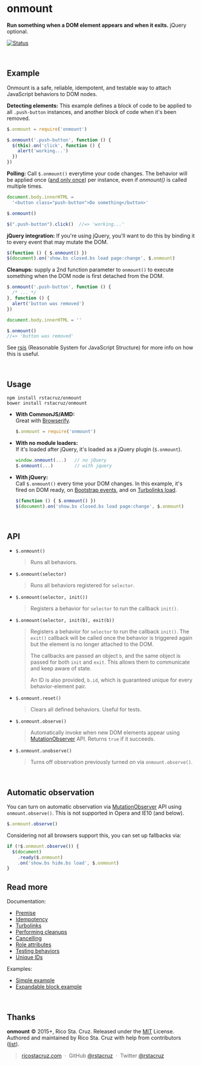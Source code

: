 # onmount

**Run something when a DOM element appears and when it exits.** jQuery optional.

[![Status](https://travis-ci.org/rstacruz/onmount.svg?branch=master)](https://travis-ci.org/rstacruz/onmount "See test builds")


[rsjs]: https://github.com/rstacruz/rsjs

<br>

## Example

Onmount is a safe, reliable, idempotent, and testable way to attach JavaScript behaviors to DOM nodes. 

__Detecting elements:__ This example defines a block of code to be applied to all `.push-button` instances, and another block of code when it's been removed.

```js
$.onmount = require('onmount')

$.onmount('.push-button', function () {
  $(this).on('click', function () {
    alert('working...')
  })
})
```

__Polling:__ Call `$.onmount()` everytime your code changes. The behavior will be applied once ([and only once][idempotent]) per instance, even if *onmount()* is called multiple times.

```js
document.body.innerHTML =
  '<button class="push-button">Do something</button>'

$.onmount()

$(".push-button").click()  //=> 'working...'
```

__jQuery integration:__ If you're using jQuery, you'll want to do this by binding it to every event that may mutate the DOM.

```js
$(function () { $.onmount() })
$(document).on('show.bs closed.bs load page:change', $.onmount)
```

__Cleanups:__ supply a 2nd function parameter to `onmount()` to execute something when the DOM node is first detached from the DOM.

```js
$.onmount('.push-button', function () {
  /* ... */
}, function () {
  alert('button was removed')
})

document.body.innerHTML = ''

$.onmount()
//=> 'button was removed'
```

See [rsjs][rsjs] (Reasonable System for JavaScript Structure) for more info on how this is useful.


<br>

## Usage

```
npm install rstacruz/onmount
bower install rstacruz/onmount
```

* **With CommonJS/AMD:**<br>
  Great with [Browserify].

  ```js
  $.onmount = require('onmount')
  ```

* **With no module loaders:**<br>
  If it's loaded after jQuery, it's loaded as a jQuery plugin (`$.onmount`).

  ```js
  window.onmount(...)   // no jQuery
  $.onmount(...)        // with jquery
  ```

* **With jQuery:**<br>
  Call `$.onmount()` every time your DOM changes. In this example, it's fired on DOM ready, on [Bootstrap events], and on [Turbolinks load].

  ```js
  $(function () { $.onmount() })
  $(document).on('show.bs closed.bs load page:change', $.onmount)
  ```

[Bootstrap events]: http://getbootstrap.com/javascript/
[Turbolinks load]: https://github.com/rails/turbolinks#events
[idempotent]: https://en.wiktionary.org/wiki/idempotent
[Browserify]: http://browserify.org/


<br>

## API

* `$.onmount()`

  > Runs all behaviors.

* `$.onmount(selector)`

  > Runs all behaviors registered for `selector`.

* `$.onmount(selector, init())`

  > Registers a behavior for `selector` to run the callback `init()`.

* `$.onmount(selector, init(b), exit(b))`

  > Registers a behavior for `selector` to run the callback `init()`. The `exit()` callback will be called once the behavior is triggered again but the element is no longer attached to the DOM.
  >
  > The callbacks are passed an object `b`, and  the same object is passed for both `init` and `exit`. This allows them to communicate and keep aware of state.
  >
  > An ID is also provided, `b.id`, which is guaranteed unique for every behavior-element pair.

* `$.onmount.reset()`

  > Clears all defined behaviors. Useful for tests.

* `$.onmount.observe()`

  > Automatically invoke when new DOM elements appear using [MutationObserver] API. Returns `true` if it succeeds.

* `$.onmount.unobserve()`

  > Turns off observation previously turned on via `onmount.observe()`.

<br>

## Automatic observation

You can turn on automatic observation via [MutationObserver] API using `onmount.observe()`. This is not supported in Opera and IE10 (and below).

```js
$.onmount.observe()
```

Considering not all browsers support this, you can set up fallbacks via:

```js
if (!$.onmount.observe()) {
  $(document)
    .ready($.onmount)
    .on('show.bs hide.bs load', $.onmount)
}
```

## Read more

Documentation:

- [Premise](docs/docs.md#premise)
- [Idempotency](docs/docs.md#idempotency)
- [Turbolinks](docs/docs.md#turbolinks)
- [Performing cleanups](docs/docs.md#performing-cleanups)
- [Cancelling](docs/docs.md#cancelling)
- [Role attributes](docs/docs.md#role-attributes)
- [Testing behaviors](docs/docs.md#testing-behaviors)
- [Unique IDs](docs/docs.md#unique-ids)

Examples:

- [Simple example](examples/simple.js)
- [Expandable block example](examples/expandable.js)

<br>

## Thanks

**onmount** © 2015+, Rico Sta. Cruz. Released under the [MIT] License.<br>
Authored and maintained by Rico Sta. Cruz with help from contributors ([list][contributors]).

> [ricostacruz.com](http://ricostacruz.com) &nbsp;&middot;&nbsp;
> GitHub [@rstacruz](https://github.com/rstacruz) &nbsp;&middot;&nbsp;
> Twitter [@rstacruz](https://twitter.com/rstacruz)

[MIT]: http://mit-license.org/
[contributors]: http://github.com/rstacruz/onmount/contributors
[MutationObserver]: https://developer.mozilla.org/en/docs/Web/API/MutationObserver
